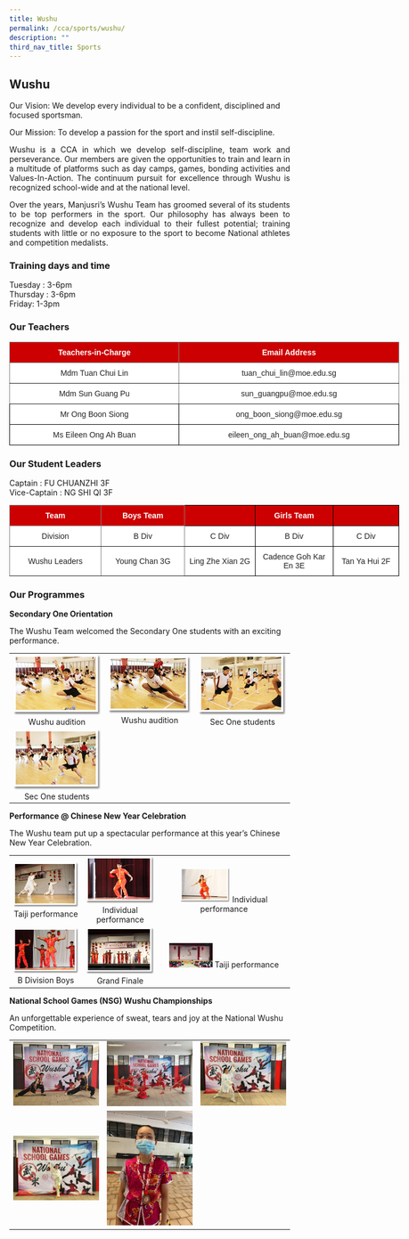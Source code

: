 ```yaml
---
title: Wushu
permalink: /cca/sports/wushu/
description: ""
third_nav_title: Sports
---
```

## **Wushu**


Our Vision: We develop every individual to be a confident, disciplined and focused sportsman.

Our Mission: To develop a passion for the sport and instil self-discipline.

<p style="text-align: justify;">Wushu is a CCA in which we develop self-discipline, team work and perseverance. Our members are given the opportunities to train and learn in a multitude of platforms such as day camps, games, bonding activities and Values-In-Action. The continuum pursuit for excellence through Wushu is recognized school-wide and at the national level.  </p>

<p style="text-align: justify;">Over the years, Manjusri’s Wushu Team has groomed several of its students to be top performers in the sport. Our philosophy has always been to recognize and develop each individual to their fullest potential; training students with little or no exposure to the sport to become National athletes and competition medalists.</p>

### **Training days and time**

Tuesday : 3-6pm   
Thursday : 3-6pm   
Friday: 1-3pm

### **Our Teachers**

<style type="text/css">
.tg  {border-collapse:collapse;border-spacing:0;}
.tg td{border-color:black;border-style:solid;border-width:1px;font-family:Arial, sans-serif;font-size:14px;
  overflow:hidden;padding:10px 5px;word-break:normal;}
.tg th{border-color:black;border-style:solid;border-width:1px;font-family:Arial, sans-serif;font-size:14px;
  font-weight:normal;overflow:hidden;padding:10px 5px;word-break:normal;}
.tg .tg-2atv{background-color:#C00;border-color:inherit;color:#FFF;font-weight:bold;text-align:center;vertical-align:top}
.tg .tg-gktn{background-color:#FFF;border-color:inherit;color:#222;text-align:center;vertical-align:middle}
.tg .tg-a3j2{background-color:#FFF;color:#222;text-align:center;vertical-align:middle}
.tg .tg-lygy{background-color:#FFF;color:#222;text-align:center;vertical-align:top}
</style>
<table class="tg" style="undefined;table-layout: fixed; width: 700px">
<colgroup>
<col style="width: 423px">
<col style="width: 481px">
</colgroup>
<thead>
  <tr>
    <th class="tg-2atv">Teachers-in-Charge</th>
    <th class="tg-2atv">Email Address</th>
  </tr>
</thead>
<tbody>
  <tr>
    <td class="tg-gktn"><span style="color:#222;background-color:transparent">Mdm Tuan Chui Lin</span></td>
    <td class="tg-gktn"><span style="color:#222;background-color:transparent">tuan_chui_lin@moe.edu.sg</span></td>
  </tr>
  <tr>
    <td class="tg-gktn"><span style="color:#222;background-color:transparent">Mdm Sun Guang Pu</span><br></td>
    <td class="tg-gktn"><span style="color:#222;background-color:transparent">sun_guangpu@moe.edu.sg</span><br></td>
  </tr>
  <tr>
    <td class="tg-a3j2"><span style="color:#222;background-color:transparent">Mr Ong Boon Siong </span></td>
    <td class="tg-a3j2"><span style="color:#222;background-color:transparent">ong_boon_siong@moe.edu.sg </span></td>
  </tr>
  <tr>
    <td class="tg-lygy"><span style="color:#222;background-color:transparent">Ms Eileen Ong Ah Buan</span><br></td>
    <td class="tg-a3j2"><span style="color:#222;background-color:transparent">eileen_ong_ah_buan@moe.edu.sg</span></td>
  </tr>
</tbody>
</table>

### **Our Student Leaders**

Captain : FU CHUANZHI 3F   
Vice-Captain : NG SHI QI 3F

<style type="text/css">
.tg  {border-collapse:collapse;border-spacing:0;}
.tg td{border-color:black;border-style:solid;border-width:1px;font-family:Arial, sans-serif;font-size:14px;
  overflow:hidden;padding:10px 5px;word-break:normal;}
.tg th{border-color:black;border-style:solid;border-width:1px;font-family:Arial, sans-serif;font-size:14px;
  font-weight:normal;overflow:hidden;padding:10px 5px;word-break:normal;}
.tg .tg-4u3x{background-color:#C00;border-color:inherit;color:#FFF;font-weight:bold;text-align:center;vertical-align:middle}
.tg .tg-xu5m{background-color:#C00;color:#FFF;font-weight:bold;text-align:center;vertical-align:top}
.tg .tg-jjue{background-color:#C00;color:#FFF;font-weight:bold;text-align:center;vertical-align:middle}
.tg .tg-gktn{background-color:#FFF;border-color:inherit;color:#222;text-align:center;vertical-align:middle}
.tg .tg-a3j2{background-color:#FFF;color:#222;text-align:center;vertical-align:middle}
</style>
<table class="tg" style="undefined;table-layout: fixed; width: 700px">
<colgroup>
<col style="width: 192px">
<col style="width: 177px">
<col style="width: 150px">
<col style="width: 160px">
<col style="width: 141px">
</colgroup>
<thead>
  <tr>
    <th class="tg-4u3x"><span style="color:#FFF;background-color:#C00">Team</span></th>
    <th class="tg-4u3x"><span style="color:#FFF;background-color:#C00">Boys Team</span></th>
    <th class="tg-xu5m"></th>
    <th class="tg-jjue"><span style="color:#FFF;background-color:#C00">Girls Team</span></th>
    <th class="tg-xu5m"></th>
  </tr>
</thead>
<tbody>
  <tr>
    <td class="tg-gktn"><span style="color:#222;background-color:transparent">Division</span></td>
    <td class="tg-gktn"><span style="color:#222;background-color:transparent">B Div</span></td>
    <td class="tg-a3j2"><span style="color:#222;background-color:transparent">C Div</span></td>
    <td class="tg-a3j2"><span style="color:#222;background-color:transparent">B Div</span></td>
    <td class="tg-a3j2"><span style="color:#222;background-color:transparent">C Div</span></td>
  </tr>
  <tr>
    <td class="tg-gktn"><span style="color:#222;background-color:transparent">Wushu Leaders</span></td>
    <td class="tg-gktn"><span style="color:#222;background-color:transparent">Young Chan 3G</span></td>
    <td class="tg-a3j2"><span style="color:#222;background-color:transparent">Ling Zhe Xian 2G</span></td>
    <td class="tg-a3j2"><span style="color:#222;background-color:transparent">Cadence Goh Kar En 3E</span></td>
    <td class="tg-a3j2"><span style="color:#222;background-color:transparent">Tan Ya Hui 2F</span></td>
  </tr>
</tbody>
</table>


### **Our Programmes**

**Secondary One Orientation**

The Wushu Team welcomed the Secondary One students with an exciting performance.

|   |   |   |
|:-:|:-:|:-:|
| ![](/images/Cca/Wushu/wushu01.png) Wushu audition |   ![](/images/Cca/Wushu/wushu02.png) Wushu audition  |   ![](/images/Cca/Wushu/wushu03.png)  Sec One students |
|  ![](/images/Cca/Wushu/wushu04.png)  Sec One students  |     |    |


**Performance @ Chinese New Year Celebration**


The Wushu team put up a spectacular performance at this year’s Chinese New Year Celebration.

|   |   |   |
|:-:|:-:|:-:|
|  ![](/images/Cca/Wushu/wushu05.png) Taiji performance	   |   ![](/images/Cca/Wushu/wushu06.png)  Individual performance	  |  <img src="/images/Cca/Wushu/wushu07.png" style="width:40%"> Individual performance	  |
|   ![](/images/Cca/Wushu/wushu08.png) B Division Boys 	  |  ![](/images/Cca/Wushu/wushu09.png)   Grand Finale 	 |  <img src="/images/Cca/Wushu/Taji%20Performance.jpg" style="width:35%">  Taiji performance	 |


**National School Games (NSG) Wushu Championships**

An unforgettable experience of sweat, tears and joy at the National Wushu Competition.


|   |   |   |
|:-:|:-:|:-:|
| ![](/images/Cca/Wushu/wushu_game1.jpg)  |    ![](/images/Cca/Wushu/wushu_game2.jpg)  |  ![](/images/Cca/Wushu/wushu_game3.jpg)   |
|   ![](/images/Cca/Wushu/wushu_game4.jpg)  |   ![](/images/Cca/Wushu/wushu_game5.jpg)  |   |